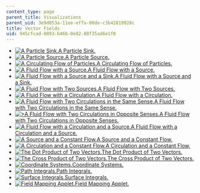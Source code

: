 ```yaml
---
content_type: page
parent_title: Visualizations
parent_uid: 3e9d053a-11ee-effa-00de-c3b42819928c
title: Vector Fields
uid: 945cfcad-0893-b46b-0e82-88f35ad6e1f0
---
```


*   [![A Particle Sink.](/courses/physics/8-02t-electricity-and-magnetism-spring-2005/visualizations/01partSinkThumb.jpg)A Particle Sink.](/ans7870/8/8.02T/f04/visualizations/vectorfields/01-particleSink/01-ParticleSink_320.html)
*   [![A Particle Source.](/courses/physics/8-02t-electricity-and-magnetism-spring-2005/visualizations/02partSourceThumb.jpg)A Particle Source.](/ans7870/8/8.02T/f04/visualizations/vectorfields/02-particleSource/02-ParticleSource_320.html)
*   [![A Circulating Flow of Particles.](/courses/physics/8-02t-electricity-and-magnetism-spring-2005/visualizations/03partCircThumb.jpg)A Circulating Flow of Particles.](/ans7870/8/8.02T/f04/visualizations/vectorfields/03-particleCirculate/03-PartCircMotion_320.html)
*   [![A Fluid Flow with a Source.](/courses/physics/8-02t-electricity-and-magnetism-spring-2005/visualizations/04ffdivThumb.jpg)A Fluid Flow with a Source.](/ans7870/8/8.02T/f04/visualizations/vectorfields/04-FluidFlowDiv/04-div_320.html)
*   [![A Fluid Flow with a Source and a Sink.](/courses/physics/8-02t-electricity-and-magnetism-spring-2005/visualizations/05divdiv01Thumb.jpg)A Fluid Flow with a Source and a Sink.](/ans7870/8/8.02T/f04/visualizations/vectorfields/05-FluidFlowDivDiv01/05-Divdiv1_320.html)
*   [![A Fluid Flow with Two Sources.](/courses/physics/8-02t-electricity-and-magnetism-spring-2005/visualizations/06divdiv02Thumb.jpg)A Fluid Flow with Two Sources.](/ans7870/8/8.02T/f04/visualizations/vectorfields/06-FluidFlowDivDiv02/06-divdiv2_320.html)
*   [![A Fluid Flow with a Circulation.](/courses/physics/8-02t-electricity-and-magnetism-spring-2005/visualizations/07ffcurlThumb.jpg)A Fluid Flow with a Circulation.](/ans7870/8/8.02T/f04/visualizations/vectorfields/07-FluidFlowCurl/07-Curl_320.html)
*   [![A Fluid Flow with Two Circulations in the Same Sense.](/courses/physics/8-02t-electricity-and-magnetism-spring-2005/visualizations/08curlcurl01Thumb.jpg)A Fluid Flow with Two Circulations in the Same Sense.](/ans7870/8/8.02T/f04/visualizations/vectorfields/08-FluidFlowCurlCurl01/08-Curlcurl1_320.html)
*   [![>A Fluid Flow with Two Circulations in Opposite Senses.](/courses/physics/8-02t-electricity-and-magnetism-spring-2005/visualizations/08curlcurl01Thumb.jpg)A Fluid Flow with Two Circulations in Opposite Senses.](/ans7870/8/8.02T/f04/visualizations/vectorfields/09-FluidFlowCurlCurl02/09-Curlcurl2_320.html)
*   [![A Fluid Flow with a Circulation and a Source.](/courses/physics/8-02t-electricity-and-magnetism-spring-2005/visualizations/10divcurlThumb.jpg)A Fluid Flow with a Circulation and a Source.](/ans7870/8/8.02T/f04/visualizations/vectorfields/10-FluidFlowDivCurl/10-divcurl_320.html)
*   [![A Source and a Constant Flow.](/courses/physics/8-02t-electricity-and-magnetism-spring-2005/visualizations/11divconstThumb.jpg)A Source and a Constant Flow.](/ans7870/8/8.02T/f04/visualizations/vectorfields/11-FluidFlowDivConstant/11-divconstant_320.html)
*   [![A Circulation and a Constant Flow.](/courses/physics/8-02t-electricity-and-magnetism-spring-2005/visualizations/12curlconstThumb.jpg)A Circulation and a Constant Flow.](/ans7870/8/8.02T/f04/visualizations/vectorfields/12-FluidFlowCurlConstant/12-curlconstant_320.html)
*   [![The Dot Product of Two Vectors.](/courses/physics/8-02t-electricity-and-magnetism-spring-2005/visualizations/13dotprodThumb.jpg)The Dot Product of Two Vectors.](/ans7870/8/8.02T/f04/visualizations/vectorfields/13-DotProduct/13-dotprod320.html)
*   [![The Cross Product of Two Vectors.](/courses/physics/8-02t-electricity-and-magnetism-spring-2005/visualizations/14crossprodThumb.jpg)The Cross Product of Two Vectors.](/ans7870/8/8.02T/f04/visualizations/vectorfields/14-CrossProduct/14-crossprod320.html)
*   [![Coordinate Systems.](/courses/physics/8-02t-electricity-and-magnetism-spring-2005/visualizations/15coordsThumb.jpg)Coordinate Systems.](/ans7870/8/8.02T/f04/visualizations/vectorfields/15-CoordinateSystems/15-coords320.html)
*   [![Path Integrals.](/courses/physics/8-02t-electricity-and-magnetism-spring-2005/visualizations/16pathintthumb.jpg)Path Integrals.](/ans7870/8/8.02T/f04/visualizations/vectorfields/16-pathintegrals/16-pathint320.html)
*   [![Surface Integrals.](/courses/physics/8-02t-electricity-and-magnetism-spring-2005/visualizations/17surfintthumb.jpg)Surface Integrals.](/ans7870/8/8.02T/f04/visualizations/vectorfields/17-surfaceintegrals/17-surfaceInt320.html)
*   [![Field Mapping Applet.](/courses/physics/8-02t-electricity-and-magnetism-spring-2005/visualizations/18licthumb.jpg)Field Mapping Applet.](/ans7870/8/8.02T/f04/visualizations/vectorfields/18-licapplet/18-lic320.html)